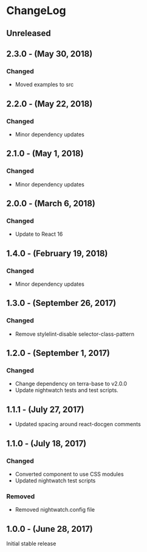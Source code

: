 ChangeLog
=========

Unreleased
----------

2.3.0 - (May 30, 2018)
----------
### Changed
* Moved examples to src

2.2.0 - (May 22, 2018)
----------
### Changed
* Minor dependency updates

2.1.0 - (May 1, 2018)
----------
### Changed
* Minor dependency updates

2.0.0 - (March 6, 2018)
----------
### Changed
* Update to React 16

1.4.0 - (February 19, 2018)
----------
### Changed
* Minor dependency updates

1.3.0 - (September 26, 2017)
-----------------
### Changed
* Remove stylelint-disable selector-class-pattern

1.2.0 - (September 1, 2017)
-----------------
### Changed
* Change dependency on terra-base to v2.0.0
* Update nightwatch tests and test scripts.

1.1.1 - (July 27, 2017)
-----------------
* Updated spacing around react-docgen comments

1.1.0 - (July 18, 2017)
-----------------
### Changed
* Converted component to use CSS modules
* Updated nightwatch test scripts

### Removed
* Removed nightwatch.config file

1.0.0 - (June 28, 2017)
-----------------
Initial stable release
